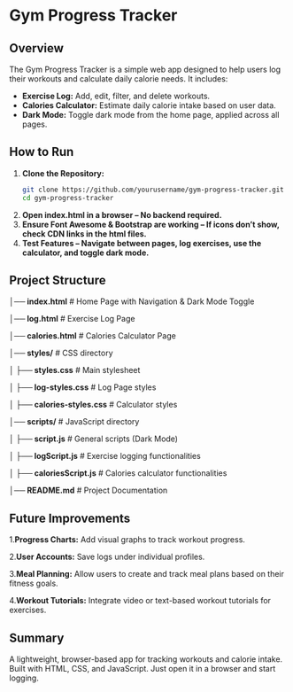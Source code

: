 # Gym Progress Tracker

## Overview
The Gym Progress Tracker is a simple web app designed to help users log their workouts and calculate daily calorie needs. It includes:

- **Exercise Log:** Add, edit, filter, and delete workouts.
- **Calories Calculator:** Estimate daily calorie intake based on user data.
- **Dark Mode:** Toggle dark mode from the home page, applied across all pages.

## How to Run

1. **Clone the Repository:**
   ```bash
   git clone https://github.com/yourusername/gym-progress-tracker.git
   cd gym-progress-tracker
2. **Open index.html in a browser – No backend required.**
3. **Ensure Font Awesome & Bootstrap are working – If icons don’t show, check CDN links in the html files.**
4. **Test Features – Navigate between pages, log exercises, use the calculator, and toggle dark mode.**

## Project Structure
**│── index.html**          # Home Page with Navigation & Dark Mode Toggle

**│── log.html**             # Exercise Log Page

**│── calories.html**        # Calories Calculator Page

**│── styles/** # CSS directory

   **│   ├── styles.css**      # Main stylesheet

   **│   ├── log-styles.css**   # Log Page styles

   **│   ├── calories-styles.css** # Calculator styles

**│── scripts/** # JavaScript directory

   **│   ├── script.js**        # General scripts (Dark Mode)

   **│   ├── logScript.js**     # Exercise logging functionalities

   **│   ├── caloriesScript.js** # Calories calculator functionalities

**│── README.md**            # Project Documentation

## Future Improvements
1.**Progress Charts:** Add visual graphs to track workout progress.

2.**User Accounts:** Save logs under individual profiles.

3.**Meal Planning:** Allow users to create and track meal plans based on their fitness goals.

4.**Workout Tutorials:** Integrate video or text-based workout tutorials for exercises.

## Summary
A lightweight, browser-based app for tracking workouts and calorie intake. Built with HTML, CSS, and JavaScript. Just open it in a browser and start logging.
